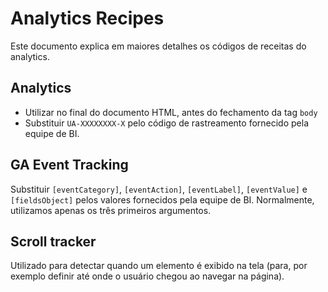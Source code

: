 # Analytics Recipes
Este documento explica em maiores detalhes os códigos de receitas do analytics.

## Analytics
* Utilizar no final do documento HTML, antes do fechamento da tag `body`
* Substituir `UA-XXXXXXXX-X` pelo código de rastreamento fornecido pela equipe de BI.

## GA Event Tracking
Substituir `[eventCategory]`, `[eventAction]`, `[eventLabel]`, `[eventValue]` e `[fieldsObject]` pelos valores fornecidos pela equipe de BI. Normalmente, utilizamos apenas os três primeiros argumentos.

## Scroll tracker
Utilizado para detectar quando um elemento é exibido na tela (para, por exemplo definir até onde o usuário chegou ao navegar na página).
